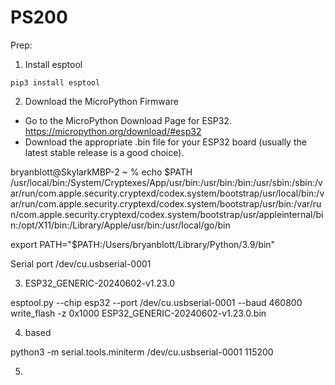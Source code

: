 # PS200

Prep:

1. Install esptool

```
pip3 install esptool
```

2. Download the MicroPython Firmware
- Go to the MicroPython Download Page for ESP32. https://micropython.org/download/#esp32
- Download the appropriate .bin file for your ESP32 board (usually the latest stable release is a good choice).


bryanblott@SkylarkMBP-2 ~ % echo $PATH
/usr/local/bin:/System/Cryptexes/App/usr/bin:/usr/bin:/bin:/usr/sbin:/sbin:/var/run/com.apple.security.cryptexd/codex.system/bootstrap/usr/local/bin:/var/run/com.apple.security.cryptexd/codex.system/bootstrap/usr/bin:/var/run/com.apple.security.cryptexd/codex.system/bootstrap/usr/appleinternal/bin:/opt/X11/bin:/Library/Apple/usr/bin:/usr/local/go/bin

export PATH="$PATH:/Users/bryanblott/Library/Python/3.9/bin"

Serial port /dev/cu.usbserial-0001

3. ESP32_GENERIC-20240602-v1.23.0

esptool.py --chip esp32 --port /dev/cu.usbserial-0001 --baud 460800 write_flash -z 0x1000 ESP32_GENERIC-20240602-v1.23.0.bin

4. based

python3 -m serial.tools.miniterm /dev/cu.usbserial-0001 115200

5.
